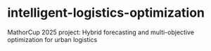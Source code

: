 # intelligent-logistics-optimization
MathorCup 2025 project: Hybrid forecasting and multi-objective optimization for urban logistics
